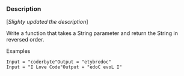 ### Description

[*Slighty updated the description*] 

Write a function that takes a String parameter and return the String in reversed order.

Examples
~~~
Input = "coderbyte"Output = "etybredoc"
Input = "I Love Code"Output = "edoC evoL I"
~~~
